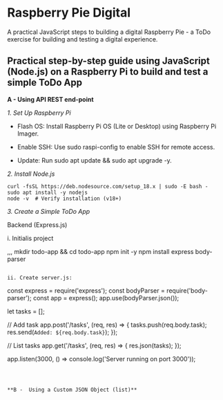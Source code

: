# Raspberry Pie Digital
A practical JavaScript steps to building a digital Raspberry Pie - a ToDo exercise  for building and testing a digital experience. 

## Practical step-by-step guide using JavaScript (Node.js) on a Raspberry Pi to build and test a simple ToDo App

**A -  Using API REST end-point**

_1. Set Up Raspberry Pi_

- Flash OS: Install Raspberry Pi OS (Lite or Desktop) using Raspberry Pi Imager.

- Enable SSH: Use sudo raspi-config to enable SSH for remote access.

- Update: Run sudo apt update && sudo apt upgrade -y.

_2. Install Node.js_

```
curl -fsSL https://deb.nodesource.com/setup_18.x | sudo -E bash -
sudo apt install -y nodejs
node -v  # Verify installation (v18+)

```
_3. Create a Simple ToDo App_

Backend (Express.js)

i. Initialis project

,,,
mkdir todo-app && cd todo-app
npm init -y
npm install express body-parser

```

ii. Create server.js:

```
const express = require('express');
const bodyParser = require('body-parser');
const app = express();
app.use(bodyParser.json());

let tasks = [];

// Add task
app.post('/tasks', (req, res) => {
  tasks.push(req.body.task);
  res.send(`Added: ${req.body.task}`);
});

// List tasks
app.get('/tasks', (req, res) => {
  res.json(tasks);
});

app.listen(3000, () => console.log('Server running on port 3000'));

```



**B -  Using a Custom JSON Object (list)**

